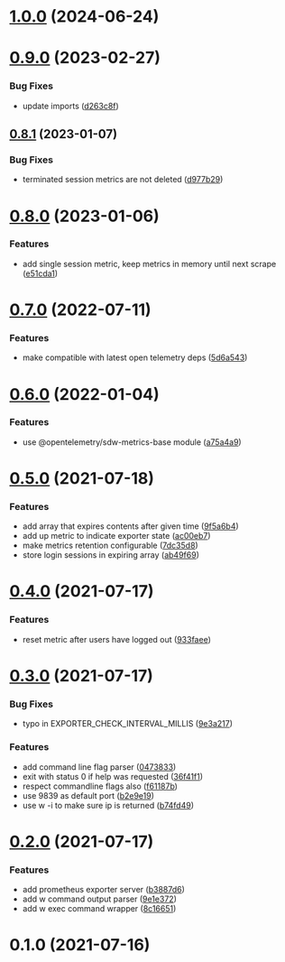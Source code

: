 # [1.0.0](https://github.com/stfsy/prometheus-what-active-users-exporter/compare/v0.9.0...v1.0.0) (2024-06-24)



# [0.9.0](https://github.com/stfsy/prometheus-what-active-users-exporter/compare/v0.8.1...v0.9.0) (2023-02-27)


### Bug Fixes

* update imports ([d263c8f](https://github.com/stfsy/prometheus-what-active-users-exporter/commit/d263c8f24cdca9d234025ed7c23ba0176ae58543))



## [0.8.1](https://github.com/stfsy/prometheus-what-active-users-exporter/compare/v0.8.0...v0.8.1) (2023-01-07)


### Bug Fixes

* terminated session metrics are not deleted ([d977b29](https://github.com/stfsy/prometheus-what-active-users-exporter/commit/d977b2987c71f95c5bae5eeadc9432e68912bba5))



# [0.8.0](https://github.com/stfsy/prometheus-what-active-users-exporter/compare/v0.7.0...v0.8.0) (2023-01-06)


### Features

* add single session metric, keep metrics in memory until next scrape ([e51cda1](https://github.com/stfsy/prometheus-what-active-users-exporter/commit/e51cda14f07837c9328d87937d9ee557ce6ac929))



# [0.7.0](https://github.com/stfsy/prometheus-what-active-users-exporter/compare/v0.6.0...v0.7.0) (2022-07-11)


### Features

* make compatible with latest open telemetry deps ([5d6a543](https://github.com/stfsy/prometheus-what-active-users-exporter/commit/5d6a543bfcfd7336a1c18018fbc18cab974955b5))



# [0.6.0](https://github.com/stfsy/prometheus-what-active-users-exporter/compare/v0.5.0...v0.6.0) (2022-01-04)


### Features

* use @opentelemetry/sdw-metrics-base module ([a75a4a9](https://github.com/stfsy/prometheus-what-active-users-exporter/commit/a75a4a964b612bda355f86e846e09f2d3e366bed))



# [0.5.0](https://github.com/stfsy/prometheus-what-active-users-exporter/compare/v0.4.0...v0.5.0) (2021-07-18)


### Features

* add array that expires contents after given time ([9f5a6b4](https://github.com/stfsy/prometheus-what-active-users-exporter/commit/9f5a6b4e89572df90b79b6036f9138f47e75aef3))
* add up metric to indicate exporter state ([ac00eb7](https://github.com/stfsy/prometheus-what-active-users-exporter/commit/ac00eb75ce6c162f6c552b1a621897a1edf9063c))
* make metrics retention configurable ([7dc35d8](https://github.com/stfsy/prometheus-what-active-users-exporter/commit/7dc35d89f2c7017205e7ecef012429ba14e3c40d))
* store login sessions in expiring array ([ab49f69](https://github.com/stfsy/prometheus-what-active-users-exporter/commit/ab49f69ab979e4020aa91ea1dbed9007e2037fbd))



# [0.4.0](https://github.com/stfsy/prometheus-what-active-users-exporter/compare/v0.3.0...v0.4.0) (2021-07-17)


### Features

* reset metric after users have logged out ([933faee](https://github.com/stfsy/prometheus-what-active-users-exporter/commit/933faeee0e7f6f838df7c0d67187a04e66eacb11))



# [0.3.0](https://github.com/stfsy/prometheus-what-active-users-exporter/compare/v0.2.0...v0.3.0) (2021-07-17)


### Bug Fixes

* typo in EXPORTER_CHECK_INTERVAL_MILLIS ([9e3a217](https://github.com/stfsy/prometheus-what-active-users-exporter/commit/9e3a217fce7369a32a5e774c684eb9ebffe2c220))


### Features

* add command line flag parser ([0473833](https://github.com/stfsy/prometheus-what-active-users-exporter/commit/0473833be65d49eae74d97de36e968567724f5b2))
* exit with status 0 if help was requested ([36f41f1](https://github.com/stfsy/prometheus-what-active-users-exporter/commit/36f41f1acf6d9709ff8c0f2a554b2e38c00c4e30))
* respect commandline flags also ([f61187b](https://github.com/stfsy/prometheus-what-active-users-exporter/commit/f61187b77e0544ea5c26d999a439f1532d6d1b01))
* use 9839 as default port ([b2e9e19](https://github.com/stfsy/prometheus-what-active-users-exporter/commit/b2e9e199c978aa907e50ab67a481bb5c27eddb47))
* use w -i to make sure ip is returned ([b74fd49](https://github.com/stfsy/prometheus-what-active-users-exporter/commit/b74fd4978fac68bbbda6081b60bfde19a453552f))



# [0.2.0](https://github.com/stfsy/prometheus-what-active-users-exporter/compare/v0.1.0...v0.2.0) (2021-07-17)


### Features

* add prometheus exporter server ([b3887d6](https://github.com/stfsy/prometheus-what-active-users-exporter/commit/b3887d604ea5d76a9e6169a64a08f81185bd4a6f))
* add w command output parser ([9e1e372](https://github.com/stfsy/prometheus-what-active-users-exporter/commit/9e1e372b6834d3d254ed601302712f60915fc404))
* add w exec command wrapper ([8c16651](https://github.com/stfsy/prometheus-what-active-users-exporter/commit/8c16651533c606d9a1b6718b079e189bd5b0828b))



# 0.1.0 (2021-07-16)



